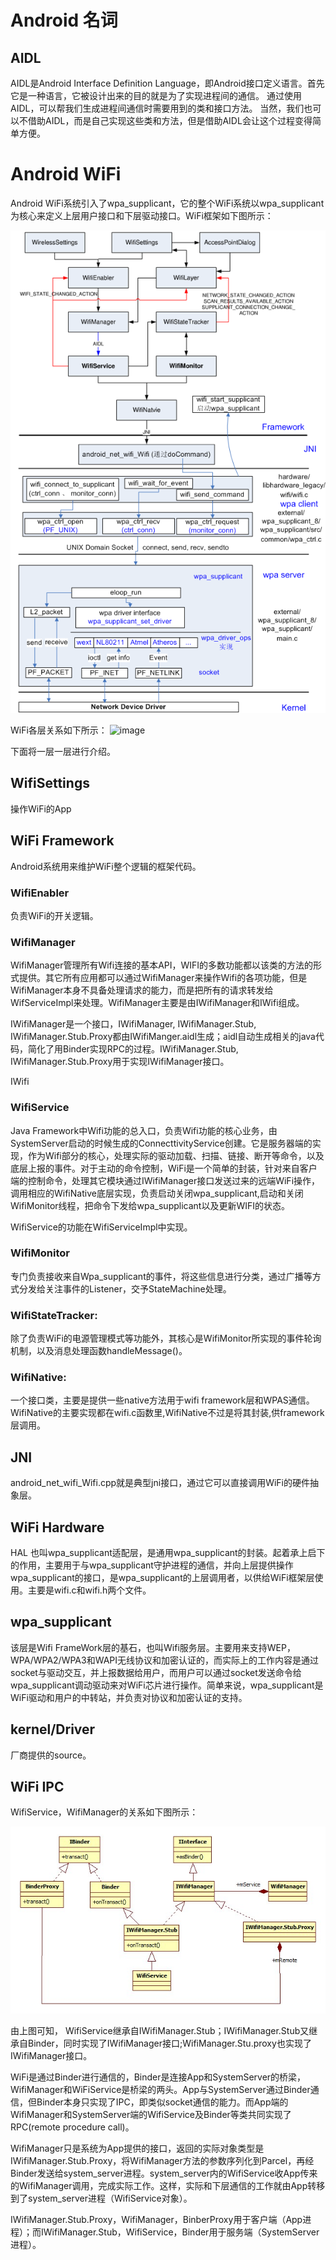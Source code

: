# Android 名词
## AIDL
AIDL是Android Interface Definition Language，即Android接口定义语言。首先它是一种语言，它被设计出来的目的就是为了实现进程间的通信。 通过使用AIDL，可以帮我们生成进程间通信时需要用到的类和接口方法。 当然，我们也可以不借助AIDL，而是自己实现这些类和方法，但是借助AIDL会让这个过程变得简单方便。

# Android WiFi 
Android WiFi系统引入了wpa_supplicant，它的整个WiFi系统以wpa_supplicant为核心来定义上层用户接口和下层驱动接口。WiFi框架如下图所示：

![image](https://github.com/Lizzie-LXR/WiFi/blob/main/IMG/wifi%E6%A1%86%E6%9E%B6.jpg)

WiFi各层关系如下所示：
![image](https://github.com/Lizzie-LXR/WiFi/blob/main/IMG/wifi层.png)

下面将一层一层进行介绍。

## WifiSettings
操作WiFi的App

## WiFi Framework
Android系统用来维护WiFi整个逻辑的框架代码。

### WifiEnabler
负责WiFi的开关逻辑。

### WifiManager
WifiManager管理所有Wifi连接的基本API，WIFI的多数功能都以该类的方法的形式提供。其它所有应用都可以通过WifiManager来操作Wifi的各项功能，但是WifiManager本身不具备处理请求的能力，而是把所有的请求转发给WifServiceImpl来处理。WifiManager主要是由IWifiManager和IWifi组成。

IWifiManager是一个接口，IWifiManager, IWifiManager.Stub, IWifiManager.Stub.Proxy都由IWifiManger.aidl生成；aidl自动生成相关的java代码，简化了用Binder实现RPC的过程。IWifiManager.Stub, IWifiManager.Stub.Proxy用于实现IWifiManager接口。

IWifi

### WifiService 
Java Framework中Wifi功能的总入口，负责Wifi功能的核心业务，由SystemServer启动的时候生成的ConnecttivityService创建。它是服务器端的实现，作为Wifi部分的核心，处理实际的驱动加载、扫描、链接、断开等命令，以及底层上报的事件。对于主动的命令控制，WiFi是一个简单的封装，针对来自客户端的控制命令，处理其它模块通过IWifiManager接口发送过来的远端WiFi操作，调用相应的WifiNative底层实现，负责启动关闭wpa_supplicant,启动和关闭WifiMonitor线程，把命令下发给wpa_supplicant以及更新WIFI的状态。

WifiService的功能在WifiServiceImpl中实现。

### WifiMonitor
专门负责接收来自Wpa_supplicant的事件，将这些信息进行分类，通过广播等方式分发给关注事件的Listener，交予StateMachine处理。

### WifiStateTracker:
除了负责WiFi的电源管理模式等功能外，其核心是WifiMonitor所实现的事件轮询机制，以及消息处理函数handleMessage()。

### WifiNative:
一个接口类，主要是提供一些native方法用于wifi framework层和WPAS通信。WifiNative的主要实现都在wifi.c函数里,WifiNative不过是将其封装,供framework层调用。

## JNI
android_net_wifi_Wifi.cpp就是典型jni接口，通过它可以直接调用WiFi的硬件抽象层。

## WiFi Hardware
HAL 也叫wpa_supplicant适配层，是通用wpa_supplicant的封装。起着承上启下的作用，主要用于与wpa_supplicant守护进程的通信，并向上层提供操作wpa_supplicant的接口，是wpa_supplicant的上层调用者，以供给WiFi框架层使用。主要是wifi.c和wifi.h两个文件。

## wpa_supplicant
该层是Wifi FrameWork层的基石，也叫Wifi服务层。主要用来支持WEP，WPA/WPA2/WPA3和WAPI无线协议和加密认证的，而实际上的工作内容是通过socket与驱动交互，并上报数据给用户，而用户可以通过socket发送命令给wpa_supplicant调动驱动来对WiFi芯片进行操作。简单来说，wpa_supplicant是WiFi驱动和用户的中转站，并负责对协议和加密认证的支持。

## kernel/Driver
厂商提供的source。

## WiFi IPC
WifiService，WifiManager的关系如下图所示：

![image](https://github.com/Lizzie-LXR/WiFi/blob/main/IMG/wifiservice%26wifimanager%E7%B1%BB%E5%9B%BE.jpg)

由上图可知，
WifiService继承自IWifiManager.Stub；IWifiManager.Stub又继承自Binder，同时实现了IWifiManager接口;WifiManager.Stu.proxy也实现了IWifiManager接口。

WiFi是通过Binder进行通信的，Binder是连接App和SystemServer的桥梁，WifiManager和WiFiService是桥梁的两头。App与SystemServer通过Binder通信，但Binder本身只实现了IPC，即类似socket通信的能力。而App端的WifiManager和SystemServer端的WifiService及Binder等类共同实现了RPC(remote procedure call)。

WifiManager只是系统为App提供的接口，返回的实际对象类型是IWifiManager.Stub.Proxy，将WifiManager方法的参数序列化到Parcel，再经Binder发送给system_server进程。system_server内的WifiService收App传来的WifiManager调用，完成实际工作。这样，实际和下层通信的工作就由App转移到了system_server进程（WifiService对象）。

IWifiManager.Stub.Proxy，WifiManager，BinberProxy用于客户端（App进程）；而IWifiManager.Stub，WifiService，Binder用于服务端（SystemServer进程）。






